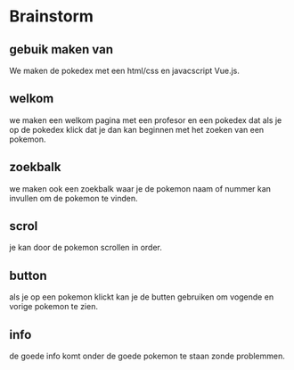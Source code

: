 # Brainstorm 

## gebuik maken van
We maken de pokedex met een html/css en javacscript Vue.js.

## welkom

we maken een welkom pagina met een profesor en een pokedex dat als je op de pokedex klick dat je dan kan beginnen met het zoeken van een pokemon.

## zoekbalk

we maken ook een zoekbalk waar je de pokemon naam of nummer kan invullen om de pokemon te vinden.

## scrol

je kan door de pokemon scrollen in order.


## button

als je op een pokemon klickt kan je de butten gebruiken om vogende en vorige pokemon te zien.

## info

de goede info komt onder de goede pokemon te staan zonde problemmen.